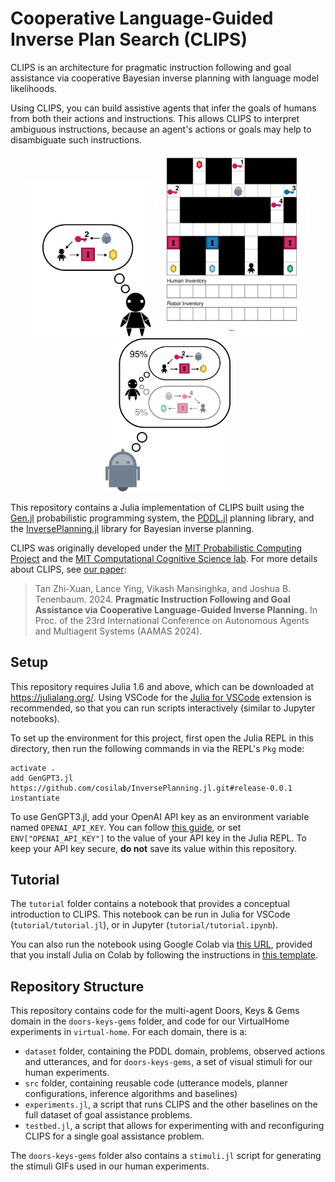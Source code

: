 # Cooperative Language-Guided Inverse Plan Search (CLIPS)

CLIPS is an architecture for pragmatic instruction following and goal assistance via cooperative Bayesian inverse planning with language model likelihoods.

Using CLIPS, you can build assistive agents that infer the goals of humans from both their actions and instructions. This allows CLIPS to interpret ambiguous instructions, because an agent's actions or goals may help to disambiguate such instructions.

<p align="center">
<img src="./assets/human_planning.png" width="200"/>
<img src="./assets/example.gif" width="250" />
<img src="./assets/robot_inference.png" width="200" />
</p>

This repository contains a Julia implementation of CLIPS built using the [Gen.jl](https://github.com/probcomp/Gen.jl) probabilistic programming system, the [PDDL.jl](https://github.com/JuliaPlanners/PDDL.jl) planning library, and the [InversePlanning.jl](https://github.com/probcomp/InversePlanning.jl) library for Bayesian inverse planning.

CLIPS was originally developed under the [MIT Probabilistic Computing Project](http://probcomp.csail.mit.edu/) and the [MIT Computational Cognitive Science lab](https://cocosci.mit.edu/). For more details about CLIPS, see [our paper](https://arxiv.org/abs/2402.17930):

> Tan Zhi-Xuan, Lance Ying, Vikash Mansinghka, and Joshua B. Tenenbaum. 2024. **Pragmatic Instruction Following and Goal Assistance via Cooperative Language-Guided Inverse Planning.** In Proc. of the 23rd International Conference on Autonomous Agents and Multiagent Systems (AAMAS 2024).

## Setup

This repository requires Julia 1.6 and above, which can be downloaded at https://julialang.org/. Using VSCode for the [Julia for VSCode](https://www.julia-vscode.org/) extension is recommended, so that you can run scripts interactively (similar to Jupyter notebooks).

To set up the environment for this project, first open the Julia REPL in this directory, then run the following commands in via the REPL's `Pkg` mode:

```julia-repl
activate .
add GenGPT3.jl https://github.com/cosilab/InversePlanning.jl.git#release-0.0.1
instantiate
```

To use GenGPT3.jl, add your OpenAI API key as an environment variable named `OPENAI_API_KEY`. You can follow [this guide](https://help.openai.com/en/articles/5112595-best-practices-for-api-key-safety), or set `ENV["OPENAI_API_KEY"]` to the value of your API key in the Julia REPL. To keep your API key secure, **do not** save its value within this repository.

## Tutorial

The `tutorial` folder contains a notebook that provides a conceptual introduction to CLIPS. This notebook can be run in Julia for VSCode (`tutorial/tutorial.jl`), or in Jupyter (`tutorial/tutorial.ipynb`).

You can also run  the notebook using Google Colab via [this URL](https://colab.research.google.com/github/probcomp/CLIPS.jl/blob/master/tutorial/tutorial_colab.ipynb), provided that you install Julia on Colab by following the instructions in [this template](https://colab.research.google.com/github/ageron/julia_notebooks/blob/master/Julia_Colab_Notebook_Template.ipynb).

## Repository Structure

This repository contains code for the multi-agent Doors, Keys & Gems domain in the `doors-keys-gems` folder, and code for our VirtualHome experiments in `virtual-home`. For each domain, there is a:

- `dataset` folder, containing the PDDL domain, problems, observed actions and utterances, and for `doors-keys-gems`, a set of visual stimuli for our human experiments.
- `src` folder, containing reusable code (utterance models, planner configurations, inference algorithms and baselines)
- `experiments.jl`, a script that runs CLIPS and the other baselines on the full dataset of goal assistance problems.
- `testbed.jl`, a script that allows for experimenting with and reconfiguring CLIPS for a single goal assistance problem.

The `doors-keys-gems` folder also contains a `stimuli.jl` script for generating the stimuli GIFs used in our human experiments.